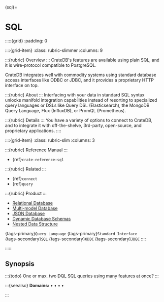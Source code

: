(sql)=

# SQL


:::::{grid}
:padding: 0

::::{grid-item}
:class: rubric-slimmer
:columns: 9

:::{rubric} Overview
:::
CrateDB's features are available using plain SQL, and it is wire-protocol
compatible to PostgreSQL.

CrateDB integrates well with commodity systems using standard database
access interfaces like ODBC or JDBC, and it provides a proprietary HTTP
interface on top.

:::{rubric} About
:::
Interfacing with your data in standard SQL syntax unlocks
manifold integration capabilities instead of resorting to specialized query
languages or DSLs like Query DSL (Elasticsearch), the MongoDB Query Language,
Flux (InfluxDB), or PromQL (Prometheus).

:::{rubric} Details
:::
You have a variety of options to connect to CrateDB, and to integrate it with
off-the-shelve, 3rd-party, open-source, and proprietary applications.
::::


::::{grid-item}
:class: rubric-slim
:columns: 3

:::{rubric} Reference Manual
:::
- {ref}`crate-reference:sql`

:::{rubric} Related
:::
- {ref}`connect`
- {ref}`query`

:::{rubric} Product
:::
- [Relational Database]
- [Multi-model Database]
- [JSON Database]
- [Dynamic Database Schemas]
- [Nested Data Structure]

{tags-primary}`Query Language`
{tags-primary}`Standard Interface` \
{tags-secondary}`SQL`
{tags-secondary}`ODBC`
{tags-secondary}`JDBC`
::::

:::::



## Synopsis

:::{todo} One or max. two DQL SQL queries using many features at once?
:::



:::{seealso}
**Domains:**
[](#metrics-store) •
[](#analytics) •
[](#industrial) •
[](#timeseries) •
[](#machine-learning)

:::


<!-- shared -->
[Dynamic Database Schemas]: https://cratedb.com/product/features/dynamic-schemas
[JSON Database]: https://cratedb.com/solutions/json-database
[Multi-model Database]: https://cratedb.com/solutions/multi-model-database
[Nested Data Structure]: https://cratedb.com/product/features/nested-data-structure
[Relational Database]: https://cratedb.com/solutions/relational-database


```{include} /_include/styles.html
```


